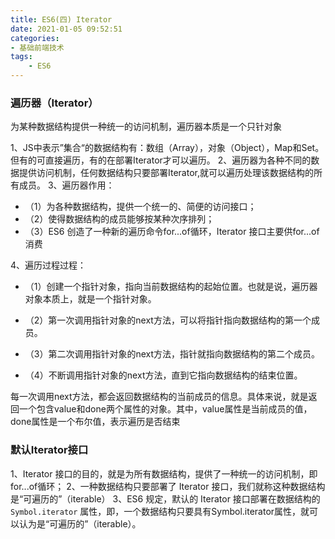 ```yaml
---
title: ES6(四) Iterator
date: 2021-01-05 09:52:51
categories:
- 基础前端技术
tags: 
    - ES6
---
```

### 遍历器（Iterator）
为某种数据结构提供一种统一的访问机制，遍历器本质是一个只针对象

1、JS中表示”集合“的数据结构有：数组（Array），对象（Object），Map和Set。但有的可直接遍历，有的在部署Iterator才可以遍历。
2、遍历器为各种不同的数据提供访问机制，任何数据结构只要部署Iterator,就可以遍历处理该数据结构的所有成员。
3、遍历器作用：
* （1）为各种数据结构，提供一个统一的、简便的访问接口；
* （2）使得数据结构的成员能够按某种次序排列；
* （3）ES6 创造了一种新的遍历命令for...of循环，Iterator 接口主要供for...of消费

4、遍历过程过程：
* （1）创建一个指针对象，指向当前数据结构的起始位置。也就是说，遍历器对象本质上，就是一个指针对象。

* （2）第一次调用指针对象的next方法，可以将指针指向数据结构的第一个成员。

* （3）第二次调用指针对象的next方法，指针就指向数据结构的第二个成员。

* （4）不断调用指针对象的next方法，直到它指向数据结构的结束位置。

每一次调用next方法，都会返回数据结构的当前成员的信息。具体来说，就是返回一个包含value和done两个属性的对象。其中，value属性是当前成员的值，done属性是一个布尔值，表示遍历是否结束

### 默认Iterator接口
1、Iterator 接口的目的，就是为所有数据结构，提供了一种统一的访问机制，即for...of循环；
2、一种数据结构只要部署了 Iterator 接口，我们就称这种数据结构是“可遍历的”（iterable）
3、ES6 规定，默认的 Iterator 接口部署在数据结构的 `Symbol.iterator` 属性，即，一个数据结构只要具有Symbol.iterator属性，就可以认为是“可遍历的”（iterable）。

